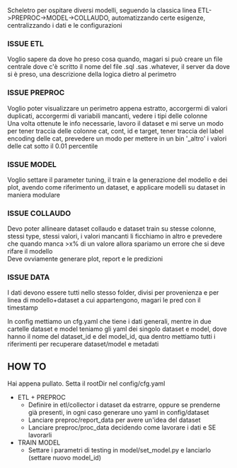 Scheletro per ospitare diversi modelli, seguendo la classica linea ETL->PREPROC->MODEL->COLLAUDO, automatizzando certe esigenze, centralizzando i dati e le configurazioni

### ISSUE ETL
Voglio sapere da dove ho preso cosa quando, magari si può creare un file centrale dove c'è scritto il nome del file .sql .sas .whatever, il server da dove si è preso, una descrizione della logica dietro al perimetro

### ISSUE PREPROC
Voglio poter visualizzare un perimetro appena estratto, accorgermi di valori duplicati, accorgermi di variabili mancanti, vedere i tipi delle colonne  
Una volta ottenute le info necessarie, lavoro il dataset e mi serve un modo per tener traccia delle colonne cat, cont, id e target, tener traccia del label encoding delle cat, prevedere un modo per mettere in un bin '_altro' i valori delle cat sotto il 0.01 percentile

### ISSUE MODEL
Voglio settare il parameter tuning, il train e la generazione del modello e dei plot, avendo come riferimento un dataset, e applicare modelli su dataset in maniera modulare

### ISSUE COLLAUDO
Devo poter allineare dataset collaudo e dataset train su stesse colonne, stessi type, stessi valori, i valori mancanti li ficchiamo in altro e prevedere che quando manca >x% di un valore allora spariamo un errore che si deve rifare il modello  
Deve ovviamente generare plot, report e le predizioni

### ISSUE DATA
I dati devono essere tutti nello stesso folder, divisi per provenienza e per linea di modello+dataset a cui appartengono, magari le pred con il timestamp


In config mettiamo un cfg.yaml che tiene i dati generali, mentre in due cartelle dataset e model teniamo gli yaml dei singolo dataset e model, dove hanno il nome del dataset_id e del model_id, qua dentro mettiamo tutti i riferimenti per recuperare dataset/model e metadati

## HOW TO
Hai appena pullato. Setta il rootDir nel config/cfg.yaml

* ETL + PREPROC
    * Definire in etl/collector i dataset da estrarre, oppure se prenderne già presenti, in ogni caso generare uno yaml in config/dataset
    * Lanciare preproc/report_data per avere un'idea del dataset
    * Lanciare preproc/proc_data decidendo come lavorare i dati e SE lavorarli
* TRAIN MODEL
    * Settare i parametri di testing in model/set_model.py e lanciarlo (settare nuovo model_id)